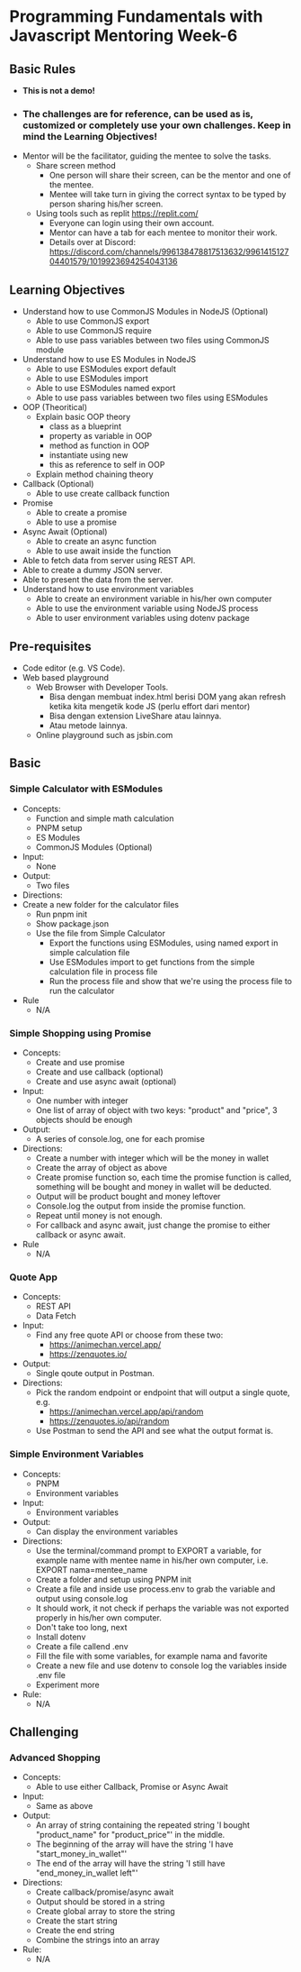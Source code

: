 # Programming Fundamentals with Javascript Mentoring Week-6

## Basic Rules
- **This is not a demo!**
- ### **The challenges are for reference, can be used as is, customized or completely use your own challenges. Keep in mind the Learning Objectives!**
- Mentor will be the facilitator, guiding the mentee to solve the tasks.
  - Share screen method
    - One person will share their screen, can be the mentor and one of the mentee.
    - Mentee will take turn in giving the correct syntax to be typed by person sharing his/her screen.
  - Using tools such as replit <https://replit.com/>
    - Everyone can login using their own account.
    - Mentor can have a tab for each mentee to monitor their work.
    - Details over at Discord: <https://discord.com/channels/996138478817513632/996141512704401579/1019923694254043136>

## Learning Objectives

- Understand how to use CommonJS Modules in NodeJS (Optional)
    - Able to use CommonJS export
    - Able to use CommonJS require
    - Able to use pass variables between two files using CommonJS module
- Understand how to use ES Modules in NodeJS
    - Able to use ESModules export default
    - Able to use ESModules import
    - Able to use ESModules named export
    - Able to use pass variables between two files using ESModules
- OOP (Theoritical)
    - Explain basic OOP theory
        - class as a blueprint
        - property as variable in OOP
        - method as function in OOP
        - instantiate using new
        - this as reference to self in OOP
    - Explain method chaining theory
- Callback (Optional)
    - Able to use create callback function
- Promise
    - Able to create a promise
    - Able to use a promise
- Async Await (Optional)
    - Able to create an async function
    - Able to use await inside the function
- Able to fetch data from server using REST API.
- Able to create a dummy JSON server.
- Able to present the data from the server.
- Understand how to use environment variables
    - Able to create an environment variable in his/her own computer
    - Able to use the environment variable using NodeJS process
    - Able to user environment variables using dotenv package

## Pre-requisites

- Code editor (e.g. VS Code).
- Web based playground
    - Web Browser with Developer Tools.
        - Bisa dengan membuat index.html berisi DOM yang akan refresh ketika kita mengetik kode JS (perlu effort dari mentor)
        - Bisa dengan extension LiveShare atau lainnya.
        - Atau metode lainnya.
    - Online playground such as jsbin.com

## Basic

### Simple Calculator with ESModules
- Concepts: 
  - Function and simple math calculation
  - PNPM setup
  - ES Modules
  - CommonJS Modules (Optional)
- Input: 
  - None
- Output:
  - Two files 
- Directions: 
- Create a new folder for the calculator files
    - Run pnpm init
    - Show package.json
  - Use the file from Simple Calculator
    - Export the functions using ESModules, using named export in simple calculation file
    - Use ESModules import to get functions from the simple calculation file in process file
    - Run the process file and show that we're using the process file to run the calculator
- Rule
  - N/A

### Simple Shopping using Promise
- Concepts: 
  - Create and use promise
  - Create and use callback (optional)
  - Create and use async await (optional)
- Input: 
  - One number with integer
  - One list of array of object with two keys: "product" and "price", 3 objects should be enough
- Output:
  - A series of console.log, one for each promise
- Directions: 
  - Create a number with integer which will be the money in wallet
  - Create the array of object as above
  - Create promise function so, each time the promise function is called, something will be bought and money in wallet will be deducted.
  - Output will be product bought and money leftover
  - Console.log the output from inside the promise function.
  - Repeat until money is not enough.
  - For callback and async await, just change the promise to either callback or async await.
- Rule
  - N/A

### Quote App

- Concepts:
  - REST API
  - Data Fetch
- Input:
  - Find any free quote API or choose from these two:
    - https://animechan.vercel.app/
    - https://zenquotes.io/
- Output:
  - Single qoute output in Postman.
- Directions:
  - Pick the random endpoint or endpoint that will output a single quote, e.g.
    - https://animechan.vercel.app/api/random
    - https://zenquotes.io/api/random
  - Use Postman to send the API and see what the output format is.

### Simple Environment Variables
- Concepts: 
  - PNPM
  - Environment variables
- Input: 
  - Environment variables
- Output: 
  - Can display the environment variables
- Directions:
  - Use the terminal/command prompt to EXPORT a variable, for example name with mentee name in his/her own computer, i.e. EXPORT nama=mentee_name
  - Create a folder and setup using PNPM init
  - Create a file and inside use process.env to grab the variable and output using console.log
  - It should work, it not check if perhaps the variable was not exported properly in his/her own computer.
  - Don't take too long, next
  - Install dotenv
  - Create a file callend .env
  - Fill the file with some variables, for example nama and favorite
  - Create a new file and use dotenv to console log the variables inside .env file
  - Experiment more
- Rule:
  - N/A

## Challenging

### Advanced Shopping
- Concepts: 
  - Able to use either Callback, Promise or Async Await
- Input:
  - Same as above
- Output:
  - An array of string containing the repeated string 'I bought "product_name" for "product_price"' in the middle.
  - The beginning of the array will have the string 'I have "start_money_in_wallet"'
  - The end of the array will have the string 'I still have "end_money_in_wallet left"'
- Directions:
  - Create callback/promise/async await
  - Output should be stored in a string
  - Create global array to store the string
  - Create the start string
  - Create the end string
  - Combine the strings into an array
- Rule:
  - N/A
